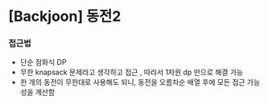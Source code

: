 # [Backjoon] 동전2

### 접근법

- 단순 점화식 DP
- 무한 knapsack 문제라고 생각하고 접근 , 따라서 1차원 dp 만으로 해결 가능
- 한 개의 동전이 무한대로 사용해도 되니, 동전을 오름차순 배열 후에 모든 접근 가능성을 계산함
